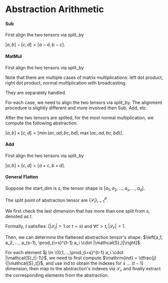 # Abstraction Arithmetic

#### Sub

First align the two tensors via split_by

$[a,b] - [c,d] = [a-d, b-c]$.

#### MatMul

First align the two tensors via split_by

Note that there are multiple cases of matrix multiplications: left dot product, right dot product, normal multiplication with broadcasting.

They are separately handled.

For each case, we need to align the two tensors via split_by. The alignment procedure is slightly different and more involved then Sub, Add, etc.

After the two tensors are splited, for the most normal multiplication, we compute the following abstraction.

$[a,b] \times [c,d] = [\min(ac,ad,bc,bd),\max(ac,ad,bc,bd)].$

#### Add

First align the two tensors via split_by

$[a,b]+[c,d]=[a+c,b+d]$.

#### General Flatten

Suppose the start_dim is $s$, the tensor shape is $[a_1, a_2, ..., a_s, ..., a_d]$.

The split point of abstraction tensor are $\{\mathcal{S}_i\}_{i=1}^d$.

We first check the last dimension that has more than one split from $s$, denoted as $t$.

Formally, $t$ satisfies: ($|\mathcal{S}_t| > 1$ or $t=s$) and $\forall t' > t, |\mathcal{S}_{t'}| = 1$.

Then, we can determine the flattened abstraction tensor's shape: $\left[a_1, a_2, ..., a_{s-1}, \prod_{i=s}^{t-1} a_i \cdot |\mathcal{S}_t|\right]$.

For each element $j \in \{0,1,...,\prod_{i=s}^{t-1} a_i \cdot |\mathcal{S}_t|-1\}$, we need to first compute $\mathrm{ind} = \dfrac{j}{|\mathcal{S}_t|}$, and use $\mathrm{ind}$ to obtain the indexes for $s$ ... ($t-1$) dimension, then map to the abstraction's indexes via $\mathcal{S}_i$, and finally extract the corresponding elements from the abstraction.



